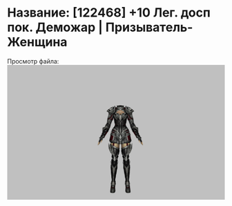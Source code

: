 # Название: [122468] +10 Лег. досп пок. Деможар | Призыватель-Женщина

Просмотр файла:
![p090034.png](p090034.png)